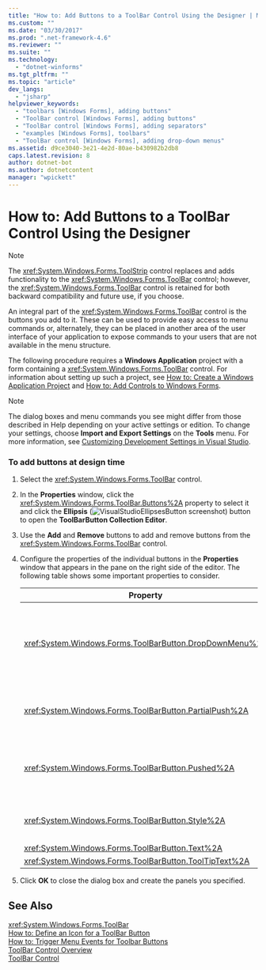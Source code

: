 ```yaml
---
title: "How to: Add Buttons to a ToolBar Control Using the Designer | Microsoft Docs"
ms.custom: ""
ms.date: "03/30/2017"
ms.prod: ".net-framework-4.6"
ms.reviewer: ""
ms.suite: ""
ms.technology: 
  - "dotnet-winforms"
ms.tgt_pltfrm: ""
ms.topic: "article"
dev_langs: 
  - "jsharp"
helpviewer_keywords: 
  - "toolbars [Windows Forms], adding buttons"
  - "ToolBar control [Windows Forms], adding buttons"
  - "ToolBar control [Windows Forms], adding separators"
  - "examples [Windows Forms], toolbars"
  - "ToolBar control [Windows Forms], adding drop-down menus"
ms.assetid: d9ce3040-3e21-4e2d-80ae-b430982b2db8
caps.latest.revision: 8
author: dotnet-bot
ms.author: dotnetcontent
manager: "wpickett"
---
```

# How to: Add Buttons to a ToolBar Control Using the Designer
> [!NOTE]
>  The <xref:System.Windows.Forms.ToolStrip> control replaces and adds functionality to the <xref:System.Windows.Forms.ToolBar> control; however, the <xref:System.Windows.Forms.ToolBar> control is retained for both backward compatibility and future use, if you choose.  
  
 An integral part of the <xref:System.Windows.Forms.ToolBar> control is the buttons you add to it. These can be used to provide easy access to menu commands or, alternately, they can be placed in another area of the user interface of your application to expose commands to your users that are not available in the menu structure.  
  
 The following procedure requires a **Windows Application** project with a form containing a <xref:System.Windows.Forms.ToolBar> control. For information about setting up such a project, see [How to: Create a Windows Application Project](http://msdn.microsoft.com/en-us/b2f93fed-c635-4705-8d0e-cf079a264efa) and [How to: Add Controls to Windows Forms](../../../../docs/framework/winforms/controls/how-to-add-controls-to-windows-forms.md).  
  
> [!NOTE]
>  The dialog boxes and menu commands you see might differ from those described in Help depending on your active settings or edition. To change your settings, choose **Import and Export Settings** on the **Tools** menu. For more information, see [Customizing Development Settings in Visual Studio](http://msdn.microsoft.com/en-us/22c4debb-4e31-47a8-8f19-16f328d7dcd3).  
  
### To add buttons at design time  
  
1.  Select the <xref:System.Windows.Forms.ToolBar> control.  
  
2.  In the **Properties** window, click the <xref:System.Windows.Forms.ToolBar.Buttons%2A> property to select it and click the **Ellipsis** (![VisualStudioEllipsesButton screenshot](../../../../docs/framework/winforms/media/vbellipsesbutton.png "vbEllipsesButton")) button to open the **ToolBarButton Collection Editor**.  
  
3.  Use the **Add** and **Remove** buttons to add and remove buttons from the <xref:System.Windows.Forms.ToolBar> control.  
  
4.  Configure the properties of the individual buttons in the **Properties** window that appears in the pane on the right side of the editor. The following table shows some important properties to consider.  
  
    |Property|Description|  
    |--------------|-----------------|  
    |<xref:System.Windows.Forms.ToolBarButton.DropDownMenu%2A>|Sets the menu to be displayed in the drop-down toolbar button. The toolbar button's <xref:System.Windows.Forms.ToolBarButton.Style%2A> property must be set to <xref:System.Windows.Forms.ToolBarButtonStyle>. This property takes an instance of the <xref:System.Windows.Forms.ContextMenu> class as a reference.|  
    |<xref:System.Windows.Forms.ToolBarButton.PartialPush%2A>|Sets whether a toggle-style toolbar button is partially pushed. The toolbar button's <xref:System.Windows.Forms.ToolBarButton.Style%2A> property must be set to <xref:System.Windows.Forms.ToolBarButtonStyle>.|  
    |<xref:System.Windows.Forms.ToolBarButton.Pushed%2A>|Sets whether a toggle-style toolbar button is currently in the pushed state. The toolbar button's <xref:System.Windows.Forms.ToolBarButton.Style%2A> property must be set to <xref:System.Windows.Forms.ToolBarButtonStyle> or <xref:System.Windows.Forms.ToolBarButtonStyle>.|  
    |<xref:System.Windows.Forms.ToolBarButton.Style%2A>|Sets the style of the toolbar button. Must be one of the values in the <xref:System.Windows.Forms.ToolBarButtonStyle> enumeration.|  
    |<xref:System.Windows.Forms.ToolBarButton.Text%2A>|The text string displayed by the button.|  
    |<xref:System.Windows.Forms.ToolBarButton.ToolTipText%2A>|The text that appears as a ToolTip for the button.|  
  
5.  Click **OK** to close the dialog box and create the panels you specified.  
  
## See Also  
 <xref:System.Windows.Forms.ToolBar>   
 [How to: Define an Icon for a ToolBar Button](../../../../docs/framework/winforms/controls/how-to-define-an-icon-for-a-toolbar-button.md)   
 [How to: Trigger Menu Events for Toolbar Buttons](../../../../docs/framework/winforms/controls/how-to-trigger-menu-events-for-toolbar-buttons.md)   
 [ToolBar Control Overview](../../../../docs/framework/winforms/controls/toolbar-control-overview-windows-forms.md)   
 [ToolBar Control](../../../../docs/framework/winforms/controls/toolbar-control-windows-forms.md)